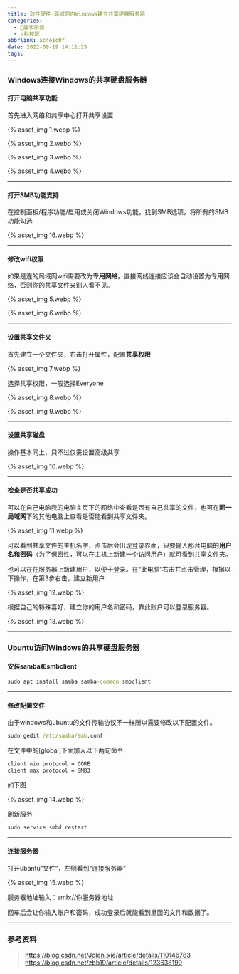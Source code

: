 ```yaml
---
title: 软件硬件-局域网内Windows建立共享硬盘服务器
categories:
  - 🌙逢坂杂谈
  - ⭐科技区
abbrlink: ac4e1c0f
date: 2022-09-19 14:11:25
tags:
---
```


### Windows连接Windows的共享硬盘服务器

#### 打开电脑共享功能

首先进入网络和共享中心打开共享设置

{% asset_img 1.webp %}

<!--more-->

{% asset_img 2.webp %}

{% asset_img 3.webp %}

{% asset_img 4.webp %}

***

#### 打开SMB功能支持

在控制面板/程序功能/启用或关闭Windows功能，找到SMB选项，将所有的SMB功能勾选

{% asset_img 16.webp %}

***

#### 修改wifi权限

如果是连的局域网wifi需要改为**专用网络**，直接网线连接应该会自动设置为专用网络，否则你的共享文件夹别人看不见。

{% asset_img 5.webp %}

{% asset_img 6.webp %}

***

#### 设置共享文件夹

首先建立一个文件夹，右击打开属性，配置**共享权限**

{% asset_img 7.webp %}

选择共享权限，一般选择Everyone

{% asset_img 8.webp %}

{% asset_img 9.webp %}

***

#### 设置共享磁盘

操作基本同上，只不过仅需设置高级共享

{% asset_img 10.webp %}

***

#### 检查是否共享成功

可以在自己电脑我的电脑主页下的网络中查看是否有自己共享的文件，也可在**同一局域网**下的其他电脑上查看是否能看到共享文件夹。

{% asset_img 11.webp %}

可以看到共享文件的主机名字，点击后会出现登录界面，只要输入那台电脑的**用户名和密码**（为了保密性，可以在主机上新建一个访问用户）就可看到共享文件夹。

也可以在在服务器上新建用户，以便于登录。在“此电脑”右击并点击管理，根据以下操作，在第3步右击，建立新用户

{% asset_img 12.webp %}

根据自己的特殊喜好，建立你的用户名和密码，靠此账户可以登录服务器。

{% asset_img 13.webp %}

***

### Ubuntu访问Windows的共享硬盘服务器

#### 安装samba和smbclient

``` cmd
sudo apt install samba samba-common smbclient
```

***

#### 修改配置文件

由于windows和ubuntu的文件传输协议不一样所以需要修改以下配置文件。

``` cmd
sudo gedit /etc/samba/smb.conf
```

在文件中的[global]下面加入以下两句命令

``` cmd
client min protocol = CORE
client max protocol = SMB3
```

如下图

{% asset_img 14.webp %}

刷新服务

``` cmd
sudo service smbd restart
```

***

#### 连接服务器

打开ubantu“文件”，左侧看到“连接服务器”

{% asset_img 15.webp %}

服务器地址输入：smb://你服务器地址

回车后会让你输入账户和密码，成功登录后就能看到里面的文件和数据了。

***

### 参考资料

> <https://blog.csdn.net/Jolen_xie/article/details/110146783>
> <https://blog.csdn.net/zbb19/article/details/123638199>
